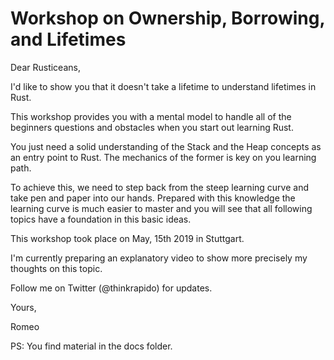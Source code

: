 # Workshop on Ownership, Borrowing, and Lifetimes

Dear Rusticeans,

I'd like to show you that it doesn't take a lifetime to understand lifetimes in Rust.

This workshop provides you with a mental model to handle all of the beginners questions
and obstacles when you start out learning Rust.

You just need a solid understanding of the Stack and the Heap concepts as an entry
point to Rust. The mechanics of the former is key on you learning path.

To achieve this, we need to step back from the steep learning curve and take pen and paper into
our hands. Prepared with this knowledge the learning curve is much easier to master and
you will see that all following topics have a foundation in this basic ideas.

This workshop took place on May, 15th 2019 in Stuttgart.

I'm currently preparing an explanatory video to show more precisely my thoughts on this topic.

Follow me on Twitter (@thinkrapido) for updates.

Yours,

Romeo

PS: You find material in the docs folder.